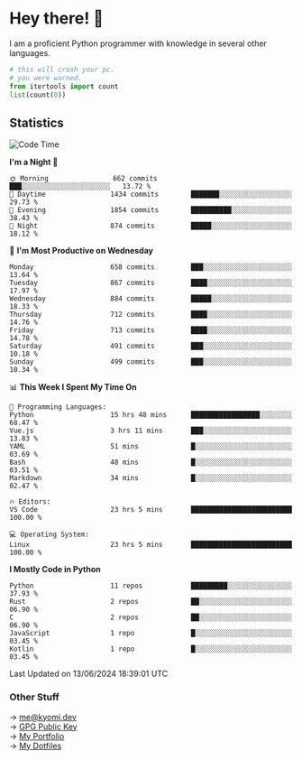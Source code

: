 # Hey there! 👋

I am a proficient Python programmer with knowledge in several other languages.

```py
# this will crash your pc.
# you were warned.
from itertools import count
list(count(0))
```

## Statistics
<!--START_SECTION:waka-->
![Code Time](http://img.shields.io/badge/Code%20Time-1%2C423%20hrs%2018%20mins-blue)

**I'm a Night 🦉** 

```text
🌞 Morning                662 commits         ███░░░░░░░░░░░░░░░░░░░░░░   13.72 % 
🌆 Daytime                1434 commits        ███████░░░░░░░░░░░░░░░░░░   29.73 % 
🌃 Evening                1854 commits        ██████████░░░░░░░░░░░░░░░   38.43 % 
🌙 Night                  874 commits         █████░░░░░░░░░░░░░░░░░░░░   18.12 % 
```
📅 **I'm Most Productive on Wednesday** 

```text
Monday                   658 commits         ███░░░░░░░░░░░░░░░░░░░░░░   13.64 % 
Tuesday                  867 commits         ████░░░░░░░░░░░░░░░░░░░░░   17.97 % 
Wednesday                884 commits         █████░░░░░░░░░░░░░░░░░░░░   18.33 % 
Thursday                 712 commits         ████░░░░░░░░░░░░░░░░░░░░░   14.76 % 
Friday                   713 commits         ████░░░░░░░░░░░░░░░░░░░░░   14.78 % 
Saturday                 491 commits         ███░░░░░░░░░░░░░░░░░░░░░░   10.18 % 
Sunday                   499 commits         ███░░░░░░░░░░░░░░░░░░░░░░   10.34 % 
```


📊 **This Week I Spent My Time On** 

```text
💬 Programming Languages: 
Python                   15 hrs 48 mins      █████████████████░░░░░░░░   68.47 % 
Vue.js                   3 hrs 11 mins       ███░░░░░░░░░░░░░░░░░░░░░░   13.83 % 
YAML                     51 mins             █░░░░░░░░░░░░░░░░░░░░░░░░   03.69 % 
Bash                     48 mins             █░░░░░░░░░░░░░░░░░░░░░░░░   03.51 % 
Markdown                 34 mins             █░░░░░░░░░░░░░░░░░░░░░░░░   02.47 % 

🔥 Editors: 
VS Code                  23 hrs 5 mins       █████████████████████████   100.00 % 

💻 Operating System: 
Linux                    23 hrs 5 mins       █████████████████████████   100.00 % 
```

**I Mostly Code in Python** 

```text
Python                   11 repos            █████████░░░░░░░░░░░░░░░░   37.93 % 
Rust                     2 repos             ██░░░░░░░░░░░░░░░░░░░░░░░   06.90 % 
C                        2 repos             ██░░░░░░░░░░░░░░░░░░░░░░░   06.90 % 
JavaScript               1 repo              █░░░░░░░░░░░░░░░░░░░░░░░░   03.45 % 
Kotlin                   1 repo              █░░░░░░░░░░░░░░░░░░░░░░░░   03.45 % 
```




 Last Updated on 13/06/2024 18:39:01 UTC
<!--END_SECTION:waka-->

### Other Stuff

→ [me@kyomi.dev](mailto:me@kyomi.dev)\
→ [GPG Public Key](https://github.com/bitterteriyaki.gpg)\
→ [My Portfolio](https://kyomi.dev)\
→ [My Dotfiles](https://github.com/bitterteriyaki/dotfiles)
